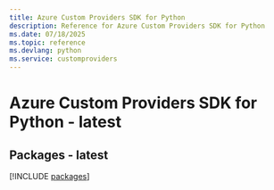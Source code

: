 ```yaml
---
title: Azure Custom Providers SDK for Python
description: Reference for Azure Custom Providers SDK for Python
ms.date: 07/18/2025
ms.topic: reference
ms.devlang: python
ms.service: customproviders
---
```

# Azure Custom Providers SDK for Python - latest
## Packages - latest
[!INCLUDE [packages](custom-providers-index.md)]